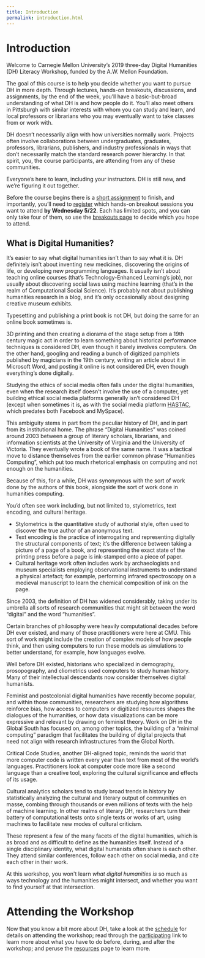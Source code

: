 ```yaml
---
title: Introduction
permalink: introduction.html
---
```

# Introduction

Welcome to Carnegie Mellon University’s 2019 three-day Digital Humanities (DH) Literacy Workshop, funded by the A.W. Mellon Foundation. 

The goal of this course is to help you decide whether you want to pursue DH in more depth. Through lectures, hands-on breakouts, discussions, and assignments, by the end of the week, you’ll have a basic-but-broad understanding of what DH is and how people do it. You’ll also meet others in Pittsburgh with similar interests with whom you can study and learn, and local professors or librarians who you may eventually want to take classes from or work with. 

DH doesn’t necessarily align with how universities normally work. Projects often involve collaborations between undergraduates, graduates, professors, librarians, publishers, and industry professionals in ways that don’t necessarily match the standard research power hierarchy. In that spirit, you, the course participants, are attending from any of these communities. 

Everyone’s here to learn, including your instructors. DH is still new, and we’re figuring it out together.

Before the course begins there is a [short assignment](https://goo.gl/forms/elqT8Dl2Acr0Fnpw1) to finish, and importantly, you’ll need to [register](https://docs.google.com/forms/d/e/1FAIpQLSdGcjJ8qR3Avx74WEIy9iukfapl8dkXBO6NG5igRaH5zOQytg/viewform) which hands-on breakout sessions you want to attend **by Wednesday 5/22**. Each has limited spots, and you can only take four of them, so use the [breakouts page](breakouts) to decide which you hope to attend. 

## What is Digital Humanities?
It’s easier to say what digital humanities isn’t than to say what it is. DH definitely isn’t about inventing new medicines, discovering the origins of life, or developing new programming languages. It usually isn’t about teaching online courses (that’s Technology-Enhanced Learning’s job), nor usually about discovering social laws using machine learning (that’s in the realm of Computational Social Science). It’s probably not about publishing humanities research in a blog, and it’s only occasionally about designing creative museum exhibits. 

Typesetting and publishing a print book is not DH, but doing the same for an online book sometimes is. 

3D printing and then creating a diorama of the stage setup from a 19th century magic act in order to learn something about historical performance techniques is considered DH, even though it barely involves computers. On the other hand, googling and reading a bunch of digitized pamphlets published by magicians in the 19th century, writing an article about it in Microsoft Word, and posting it online is not considered DH, even though everything’s done digitally. 

Studying the ethics of social media often falls under the digital humanities, even when the research itself doesn’t involve the use of a computer, yet building ethical social media platforms generally isn’t considered DH (except when sometimes it is, as with the social media platform [HASTAC](https://www.hastac.org/), which predates both Facebook and MySpace).

This ambiguity stems in part from the peculiar history of DH, and in part from its institutional home. The phrase “Digital Humanities” was coined around 2003 between a group of literary scholars, librarians, and information scientists at the University of Virginia and the University of Victoria. They eventually wrote a book of the same name. It was a tactical move to distance themselves from the earlier common phrase “Humanities Computing”, which put too much rhetorical emphasis on computing and not enough on the humanities.

Because of this, for a while, DH was synonymous with the sort of work done by the authors of this book, alongside the sort of work done in humanities computing.

You’d often see work including, but not limited to, stylometrics, text encoding, and cultural heritage. 
- Stylometrics is the quantitative study of authorial style, often used to discover the true author of an anonymous text.
- Text encoding is the practice of interrogating and representing digitally the structural components of text; it’s the difference between taking a picture of a page of a book, and representing the exact state of the printing press before a page is ink-stamped onto a piece of paper.
- Cultural heritage work often includes work by archaeologists and museum specialists employing observational instruments to understand a physical artefact; for example, performing infrared spectroscopy on a medieval manuscript to learn the chemical composition of ink on the page.

Since 2003, the definition of DH has widened considerably, taking under its umbrella all sorts of research communities that might sit between the word “digital” and the word “humanities”. 

Certain branches of philosophy were heavily computational decades before DH ever existed, and many of those practitioners were here at CMU. This sort of work might include the creation of complex models of how people think, and then using computers to run these models as simulations to better understand, for example, how languages evolve.

Well before DH existed, historians who specialized in demography, prosopography, and cliometrics used computers to study human history. Many of their intellectual descendants now consider themselves digital humanists.

Feminist and postcolonial digital humanities have recently become popular, and within those communities, researchers are studying how algorithms reinforce bias, how access to computers or digitized resources shapes the dialogues of the humanities, or how data visualizations can be more expressive and relevant by drawing on feminist theory. Work on DH in the Global South has focused on, among other topics, the building of a “minimal computing” paradigm that facilitates the building of digital projects that need not align with research infrastructures from the Global North.

Critical Code Studies, another DH-aligned topic, reminds the world that more computer code is written every year than text from most of the world’s languages. Practitioners look at computer code more like a second language than a creative tool, exploring the cultural significance and effects of its usage. 

Cultural analytics scholars tend to study broad trends in history by statistically analyzing the cultural and literary output of communities en masse, combing through thousands or even millions of texts with the help of machine learning. In other realms of literary DH, researchers turn their battery of computational tests onto single texts or works of art, using machines to facilitate new modes of cultural criticism.

These represent a few of the many facets of the digital humanities, which is as broad and as difficult to define as the humanities itself. Instead of a single disciplinary identity, what digital humanists often share is each other. They attend similar conferences, follow each other on social media, and cite each other in their work. 

At this workshop, you won't learn _what digital humanities is_ so much as ways technology and the humanities might intersect, and whether you want to find yourself at that intersection.

# Attending the Workshop
Now that you know a bit more about DH, take a look at the [schedule](schedule) for details on attending the workshop; read through the [participating](participating) link to learn more about what you have to do before, during, and after the workshop; and peruse the [resources](resources) page to learn more. 
